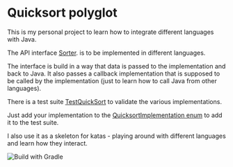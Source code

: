 # Quicksort polyglot

This is my personal project to learn how to 
integrate different languages with Java.

The API interface [Sorter](quicksort-polyglot-api/src/main/java/de/joemat/learning/quicksort_polyglot/api/Sorter.java).
is to be implemented in different languages.

The interface is build in a way that data is passed to the implementation and back to Java.
It also passes a callback implementation that is supposed to be called by the implementation
(just to learn how to call Java from other languages).

There is a test suite [TestQuickSort](quicksort-polyglot-test/src/test/java/de/joemat/learning/quicksort_polyglot/TestQuickSort.java)
to validate the various implementations.

Just add your implementation to the [QuicksortImplementation enum](quicksort-polyglot-test/src/main/java/de/joemat/learning/quicksort_polyglot/QuicksortImplementation.java)
to add it to the test suite.

I also use it as a skeleton for katas - playing around with different languages and learn how they interact.

![Build with Gradle](https://github.com/joemat/quicksort-polyglot/workflows/Java%20CI%20with%20Gradle/badge.svg)

